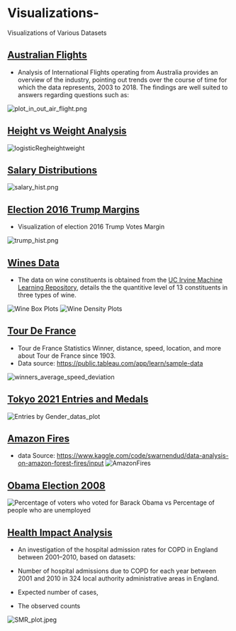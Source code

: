 # Visualizations-

Visualizations of Various Datasets

## [Australian Flights](AustralianFlights/)

-   Analysis of International Flights operating from Australia provides an overview of the industry, pointing out trends over the course of time for which the data represents, 2003 to 2018. The findings are well suited to answers regarding questions such as:

![plot_in_out_air_flight.png](AustralianFlights/plot_in_out_air_flight.png)

## [Height vs Weight Analysis](logisticRegheightweight/)

![logisticRegheightweight](logisticRegheightweight/hei_impr_sex_plot.png)

## [Salary Distributions](sALARYhIST/)

![salary_hist.png](sALARYhIST/salary_hist.png)

## [Election 2016 Trump Margins](TrumpElection2016/)

-   Visualization of election 2016 Trump Votes Margin

![trump_hist.png](TrumpElection2016/trump_hist.png)

## [Wines Data](WINES)

-   The data on wine constituents is obtained from the [UC Irvine Machine Learning Repository](https://archive.ics.uci.edu/dataset/109/wine), details the the quantitive level of 13 constituents in three types of wine.

![Wine Box Plots](./WINES/wine_box_plots.png) ![Wine Density Plots](./WINES/density_plots.png)

## [Tour De France](./TourDeFrance)

-   Tour de France Statistics Winner, distance, speed, location, and more about Tour de France since 1903.
-   Data source: <https://public.tableau.com/app/learn/sample-data>

![winners_average_speed_deviation](./TourDeFrance/plots/winners_average_speed_deviation.jpeg)

## [Tokyo 2021 Entries and Medals](./Tokyo2021)

![Entries by Gender_datas_plot](./Tokyo2021/plots/gender_datas_plot.png)

## [Amazon Fires](./AmazonFires)

-   data Source: <https://www.kaggle.com/code/swarnendud/data-analysis-on-amazon-forest-fires/input> ![AmazonFires](./AmazonFires/plot/AmazonFires11.png)

## [Obama Election 2008](./ObamaElection2008)

![Percentage of voters who voted for Barack Obama vs Percentage of people who are unemployed](./ObamaElection2008/base_r_plot.jpeg)

## [Health Impact Analysis](./Health%20Impact%20Analysis%20England)

-   An investigation of the hospital admission rates for COPD in England between 2001–2010, based on datasets:

-   Number of hospital admissions due to COPD for each year between 2001 and 2010 in 324 local authority administrative areas in England.

-   Expected number of cases,

-   The observed counts

![SMR_plot.jpeg](./Health%20Impact%20Analysis%20England/SMR_plot.jpeg)
